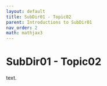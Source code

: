 ```yaml
---
layout: default
title: SubDir01 - Topic02
parent: Introductions to SubDir01
nav_order: 2
math: mathjax3
---
```


# SubDir01 - Topic02

text.

